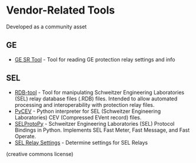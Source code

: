 # Vendor-Related Tools

Developed as a community asset

## GE

- [GE SR Tool](https://github.com/danyill/ge-sr-tool) - Tool for reading GE protection relay settings and info

## SEL

- [RDB-tool](https://github.com/danyill/rdb-tool) - Tool for manipulating Schweitzer Engineering Laboratories (SEL) relay database files (.RDB) files. Intended to allow automated processing and interoperability with protection relay files.
- [PyCEV](https://github.com/engineerjoe440/pycev) - Python interpreter for SEL (Schweitzer Engineering Laboratories) CEV (Compressed EVent record) files.
- [SELProtoPy](https://github.com/engineerjoe440/selprotopy) - Schweitzer Engineering Laboratories (SEL) Protocol Bindings in Python. Implements SEL Fast Meter, Fast Message, and Fast Operate.
- [SEL Relay Settings](https://github.com/danyill/sel-settings-terminal) - Determine settings for SEL Relays

(creative commons license)
